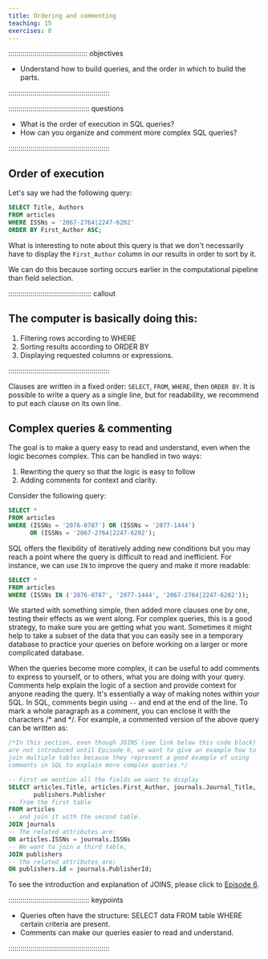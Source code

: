 ```yaml
---
title: Ordering and commenting
teaching: 15
exercises: 0
---
```


::::::::::::::::::::::::::::::::::::::: objectives

- Understand how to build queries, and the order in which to build the parts.

::::::::::::::::::::::::::::::::::::::::::::::::::

:::::::::::::::::::::::::::::::::::::::: questions

- What is the order of execution in SQL queries?
- How can you organize and comment more complex SQL queries?

::::::::::::::::::::::::::::::::::::::::::::::::::

## Order of execution

Let's say we had the following query:

```sql
SELECT Title, Authors
FROM articles
WHERE ISSNs = '2067-2764|2247-6202'
ORDER BY First_Author ASC;
```

What is interesting to note about this query is that we don't necessarily have to display the `First_Author` column in our results in order to sort by it.

We can do this because sorting occurs earlier in the computational pipeline than field selection.

:::::::::::::::::::::::::::::::::::::::::  callout

## The computer is basically doing this:

1. Filtering rows according to WHERE
2. Sorting results according to ORDER BY
3. Displaying requested columns or expressions.

::::::::::::::::::::::::::::::::::::::::::::::::::

Clauses are written in a fixed order: `SELECT`, `FROM`, `WHERE`, then `ORDER BY`. It is possible to write a query as a single line, but for readability, we recommend to put each clause on its own line.

## Complex queries \& commenting

The goal is to make a query easy to read and understand, even when the logic becomes complex. This can be handled in two ways:

1. Rewriting the query so that the logic is easy to follow
2. Adding comments for context and clarity.

Consider the following query:

```sql
SELECT *
FROM articles
WHERE (ISSNs = '2076-0787') OR (ISSNs = '2077-1444')
      OR (ISSNs = '2067-2764|2247-6202');
```

SQL offers the flexibility of iteratively adding new conditions but you may reach a point where the query is difficult to read and inefficient. For instance, we can use `IN` to improve the query and make it more readable:

```sql
SELECT *
FROM articles
WHERE (ISSNs IN ('2076-0787', '2077-1444', '2067-2764|2247-6202'));
```

We started with something simple, then added more clauses one by one, testing
their effects as we went along.  For complex queries, this is a good strategy, to make sure you are getting what you want. Sometimes it might help to take a subset of the data that you can easily see in a temporary database to practice your queries on before working on a larger or more complicated database.

When the queries become more complex, it can be useful to add comments to express to yourself, or to others, what you are doing with your query. Comments help explain the logic of a section and provide context for anyone reading the query. It's essentially a way of making notes within your SQL. In SQL, comments begin using <code class="language-plaintext highlighter-rouge">\--</code> and end at the end of the line. To mark a whole paragraph as a comment, you can enclose it with the characters /\* and \*/. For example, a commented version of the above query can be written as:

```sql
/*In this section, even though JOINS (see link below this code block)
are not introduced until Episode 6, we want to give an example how to
join multiple tables because they represent a good example of using
comments in SQL to explain more complex queries.*/

-- First we mention all the fields we want to display
SELECT articles.Title, articles.First_Author, journals.Journal_Title,
       publishers.Publisher
-- from the first table
FROM articles
-- and join it with the second table.
JOIN journals
-- The related attributes are:
ON articles.ISSNs = journals.ISSNs
-- We want to join a third table,
JOIN publishers
-- the related attributes are:
ON publishers.id = journals.PublisherId;
```

To see the introduction and explanation of JOINS, please click to [Episode 6](06-joins-aliases.md).

:::::::::::::::::::::::::::::::::::::::: keypoints

- Queries often have the structure: SELECT data FROM table WHERE certain criteria are present.
- Comments can make our queries easier to read and understand.

::::::::::::::::::::::::::::::::::::::::::::::::::



